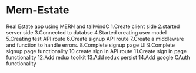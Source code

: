 # Mern-Estate
Real Estate app using MERN and tailwindC
1.Create client side 
2.started server side 
3.Connected to databse
4.Started creating user model
5.Creating test API route
6.Create signup API route
7.Create a middleware and function to handle errors.
8.Complete signup page UI
9.Complete signup page functionality
10.create sign in API route
11.Create sign in page functionality
12.Add redux toolkit
13.Add redux persist
14.Add google OAuth functionality
